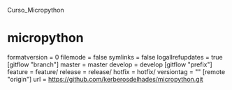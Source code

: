 Curso_Micropython
# micropython
formatversion = 0
	filemode = false
	symlinks = false
	logallrefupdates = true
[gitflow "branch"]
	master = master
	develop = develop
[gitflow "prefix"]
	feature = feature/
	release = release/
	hotfix = hotfix/
	versiontag = ""
[remote "origin"]
	url = https://github.com/kerberosdelhades/micropython.git
